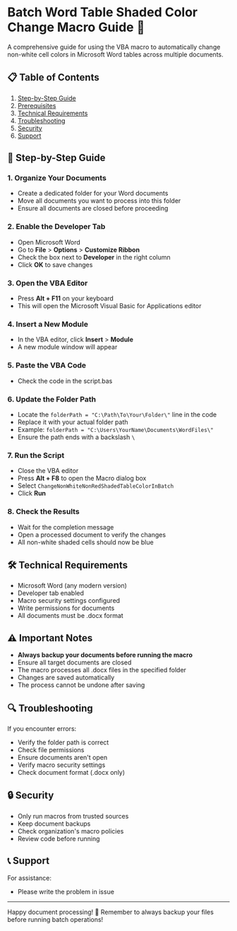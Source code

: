 # Batch Word Table Shaded Color Change Macro Guide 📄
A comprehensive guide for using the VBA macro to automatically change non-white cell colors in Microsoft Word tables across multiple documents.

## 📋 Table of Contents
1. [Step-by-Step Guide](#step-by-step-guide)
2. [Prerequisites](#prerequisites)
3. [Technical Requirements](#technical-requirements)
4. [Troubleshooting](#troubleshooting)
5. [Security](#security)
6. [Support](#support)

## 🎯 Step-by-Step Guide

### 1. Organize Your Documents
* Create a dedicated folder for your Word documents
* Move all documents you want to process into this folder
* Ensure all documents are closed before proceeding

### 2. Enable the Developer Tab
* Open Microsoft Word
* Go to **File** > **Options** > **Customize Ribbon**
* Check the box next to **Developer** in the right column
* Click **OK** to save changes

### 3. Open the VBA Editor
* Press **Alt + F11** on your keyboard
* This will open the Microsoft Visual Basic for Applications editor

### 4. Insert a New Module
* In the VBA editor, click **Insert** > **Module**
* A new module window will appear

### 5. Paste the VBA Code
* Check the code in the script.bas

### 6. Update the Folder Path
* Locate the `folderPath = "C:\Path\To\Your\Folder\"` line in the code
* Replace it with your actual folder path
* Example: `folderPath = "C:\Users\YourName\Documents\WordFiles\"`
* Ensure the path ends with a backslash `\`

### 7. Run the Script
* Close the VBA editor
* Press **Alt + F8** to open the Macro dialog box
* Select `ChangeNonWhiteNonRedShadedTableColorInBatch`
* Click **Run**

### 8. Check the Results
* Wait for the completion message
* Open a processed document to verify the changes
* All non-white shaded cells should now be blue

## 🛠️ Technical Requirements
- Microsoft Word (any modern version)
- Developer tab enabled
- Macro security settings configured
- Write permissions for documents
- All documents must be .docx format

## ⚠️ Important Notes
- **Always backup your documents before running the macro**
- Ensure all target documents are closed
- The macro processes all .docx files in the specified folder
- Changes are saved automatically
- The process cannot be undone after saving

## 🔍 Troubleshooting
If you encounter errors:
- Verify the folder path is correct
- Check file permissions
- Ensure documents aren't open
- Verify macro security settings
- Check document format (.docx only)

## 🔒 Security
- Only run macros from trusted sources
- Keep document backups
- Check organization's macro policies
- Review code before running

## 📞 Support
For assistance:
- Please write the problem in issue

---
Happy document processing! 🎉 Remember to always backup your files before running batch operations!